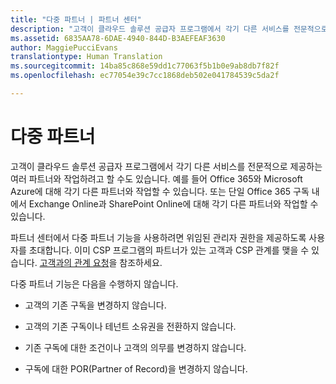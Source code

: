 ```yaml
---
title: "다중 파트너 | 파트너 센터"
description: "고객이 클라우드 솔루션 공급자 프로그램에서 각기 다른 서비스를 전문적으로 제공하는 여러 파트너와 작업하려고 할 수도 있습니다."
ms.assetid: 6835AA78-6DAE-4940-844D-B3AEFEAF3630
author: MaggiePucciEvans
translationtype: Human Translation
ms.sourcegitcommit: 14ba85c868e59dd1c77063f5b1b0e9ab8db7f82f
ms.openlocfilehash: ec77054e39c7cc1868deb502e041784539c5da2f

---
```


# 다중 파트너


고객이 클라우드 솔루션 공급자 프로그램에서 각기 다른 서비스를 전문적으로 제공하는 여러 파트너와 작업하려고 할 수도 있습니다. 예를 들어 Office 365와 Microsoft Azure에 대해 각기 다른 파트너와 작업할 수 있습니다. 또는 단일 Office 365 구독 내에서 Exchange Online과 SharePoint Online에 대해 각기 다른 파트너와 작업할 수 있습니다.

파트너 센터에서 다중 파트너 기능을 사용하려면 위임된 관리자 권한을 제공하도록 사용자를 초대합니다. 이미 CSP 프로그램의 파트너가 있는 고객과 CSP 관계를 맺을 수 있습니다. [고객과의 관계 요청](request-a-relationship-with-a-customer.md)을 참조하세요.

다중 파트너 기능은 다음을 수행하지 않습니다.

-   고객의 기존 구독을 변경하지 않습니다.

-   고객의 기존 구독이나 테넌트 소유권을 전환하지 않습니다.

-   기존 구독에 대한 조건이나 고객의 의무를 변경하지 않습니다.

-   구독에 대한 POR(Partner of Record)을 변경하지 않습니다.

 

 






<!--HONumber=Nov16_HO4-->


